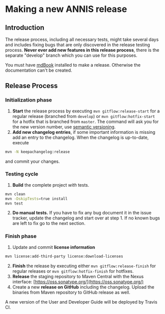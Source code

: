 # Making a new ANNIS release

## Introduction

The release process, including all necessary tests, might take several days and includes fixing bugs that are only discovered in the release testing process. 
**Never ever add new features in this release process**, there is the separate "develop" branch which you can use for this purposes.

You must have [mdBook](https://github.com/rust-lang-nursery/mdBook) installed to make a release.
Otherwise the documentation can't be created.

## Release Process 

### Initialization phase 

1. **Start** the release process by executing `mvn gitflow:release-start` for a regular release (branched from `develop`) or `mvn gitflow:hotfix-start` for a hotfix that is branched from `master`. The command will ask you for the new version number, use [semantic versioning](https://semver.org/).
2. **Add new changelog entries**, if some important information is missing add an entry to the changelog.
When the changelog is up-to-date, execute

~~~bash
mvn -N keepachangelog:release
~~~
and commit your changes.


### Testing cycle

1. **Build** the complete project *with* tests.
~~~bash
mvn clean
mvn -DskipTests=true install
mvn test
~~~
2. **Do manual tests.** If you have to fix any bug document it in the issue tracker, update the changelog and start over at step 1.
If no known bugs are left to fix go to the next section. 

### Finish phase

1. Update and commit  **license information**

~~~bash
mvn license:add-third-party license:download-licenses
~~~
2. **Finish** the release by executing either `mvn gitflow:release-finish` for regular releases or `mvn gitflow:hotfix-finish` for hotfixes.
3. **Release** the staging repository to Maven Central with the Nexus interface: [https://oss.sonatype.org/](https://oss.sonatype.org/)
4. Create a new **release on GitHub** including the changelog. Upload the binaries from Maven repository to GitHub release as well.

A new version of the User and Developer Guide will be deployed by Travis CI.





